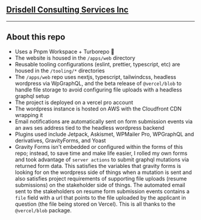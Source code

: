 ## [Drisdell Consulting Services Inc](https://drisdell.com)

---

## About this repo

- Uses a Pnpm Workspace + Turborepo 💙
- The website is housed in the `/apps/web` directory
- Reusable tooling configurations (eslint, prettier, typescript, etc) are housed in the `/tooling/*` directories
- The `/apps/web` repo uses nextjs, typescript, tailwindcss, headless wordpress via WpGraphQL, and the beta release of `@vercel/blob` to handle file storage to avoid configuring file uploads with a headless graphql setup
- The project is deployed on a vercel pro account
- The wordpress instance is hosted on AWS with the Cloudfront CDN wrapping it
- Email notifications are automatically sent on form submission events via an aws ses address tied to the headless wordpress backend
- Plugins used include Jetpack, Askismet, WPMailer Pro, WPGraphQL and derivatives, GravityForms, and Yoast
- Gravity Forms isn't embedded or configured within the forms of this repo; instead, to save time and make life easier, I rolled my own forms and took advantage of `server actions` to submit graphql mutations via returned form data. This satisfies the variables that gravity forms is looking for on the wordpress side of things when a mutation is sent and also satisfies project requirements of supporting file uploads (resume submissions) on the stakeholder side of things. The automated email sent to the stakeholders on resume form submission events contains a `file` field with a url that points to the file uploaded by the applicant in question (the file being stored on Vercel). This is all thanks to the `@vercel/blob` package.
